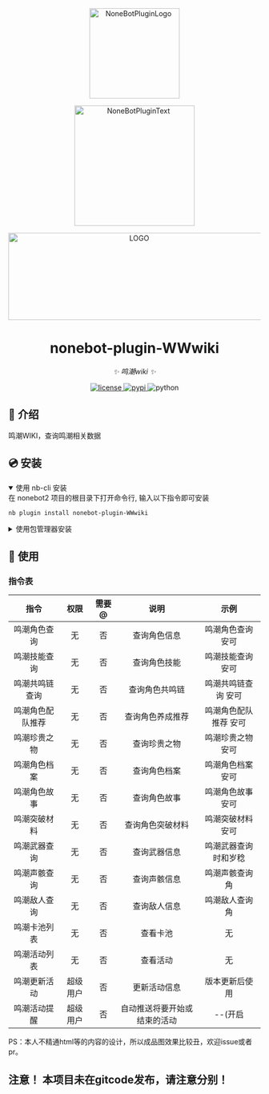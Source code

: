<div align="center">
  <a href="https://v2.nonebot.dev/store"><img src="https://github.com/A-kirami/nonebot-plugin-template/blob/resources/nbp_logo.png" width="180" height="180" alt="NoneBotPluginLogo"></a>
  <br>
  <p><img src="https://github.com/A-kirami/nonebot-plugin-template/blob/resources/NoneBotPlugin.svg" width="240" alt="NoneBotPluginText"></p>

</div>

<div align="center">
<img alt="LOGO" src="https://github.com/shi-yingyingjiang/nonebot-plugin-WWwiki/assets/136897416/6625f119-5186-430c-9f57-3bbfb3105334" width="507" height="174"/> 
</div>

<div align="center">

# nonebot-plugin-WWwiki

_✨ 鸣潮wiki ✨_


<a href="./LICENSE">
    <img src="https://img.shields.io/github/license/owner/nonebot-plugin-template.svg" alt="license">
</a>
<a href="https://pypi.python.org/pypi/nonebot-plugin-template">
    <img src="https://img.shields.io/pypi/v/nonebot-plugin-template.svg" alt="pypi">
</a>
<img src="https://img.shields.io/badge/python-3.8+-blue.svg" alt="python">

</div>


## 📖 介绍

鸣潮WIKI，查询鸣潮相关数据

## 💿 安装

<details open>
<summary>使用 nb-cli 安装</summary>
在 nonebot2 项目的根目录下打开命令行, 输入以下指令即可安装

    nb plugin install nonebot-plugin-WWwiki

</details>

<details>
<summary>使用包管理器安装</summary>
在 nonebot2 项目的插件目录下, 打开命令行, 根据你使用的包管理器, 输入相应的安装命令

<details>
<summary>pip</summary>

    pip install nonebot-plugin-WWwiki
</details>


打开 nonebot2 项目根目录下的 `pyproject.toml` 文件, 在 `[tool.nonebot]` 部分追加写入

    plugins = ["nonebot_plugin_WWwiki"]

</details>

## 🎉 使用
### 指令表
| 指令 | 权限 | 需要@ | 说明 | 示例|
|:-----:|:----:|:----:|:----:|:----:|
| 鸣潮角色查询 | 无 | 否 | 查询角色信息 | 鸣潮角色查询 安可 |
| 鸣潮技能查询 | 无 | 否 | 查询角色技能 | 鸣潮技能查询 安可 |
| 鸣潮共鸣链查询 | 无 | 否 | 查询角色共鸣链 | 鸣潮共鸣链查询 安可 |
| 鸣潮角色配队推荐 | 无 | 否 | 查询角色养成推荐 | 鸣潮角色配队推荐 安可 |
| 鸣潮珍贵之物 | 无 | 否 | 查询珍贵之物 | 鸣潮珍贵之物 安可 |
| 鸣潮角色档案 | 无 | 否 | 查询角色档案 | 鸣潮角色档案 安可 |
| 鸣潮角色故事 | 无 | 否 | 查询角色故事 | 鸣潮角色故事 安可 |
| 鸣潮突破材料 | 无 | 否 | 查询角色突破材料 | 鸣潮突破材料 安可 |
| 鸣潮武器查询 | 无 | 否 | 查询武器信息 | 鸣潮武器查询 时和岁稔 |
| 鸣潮声骸查询 | 无 | 否 | 查询声骸信息 | 鸣潮声骸查询 角 |
| 鸣潮敌人查询 | 无 | 否 | 查询敌人信息 | 鸣潮敌人查询 角 |
| 鸣潮卡池列表 | 无 | 否 | 查看卡池 | 无 |
| 鸣潮活动列表 | 无 | 否 | 查看活动 | 无 |
| 鸣潮更新活动 | 超级用户 | 否 | 更新活动信息 | 版本更新后使用 |
| 鸣潮活动提醒 | 超级用户 | 否 | 自动推送将要开始或结束的活动 | --(开启|关闭) |

PS：本人不精通html等的内容的设计，所以成品图效果比较丑，欢迎issue或者pr。

## 注意！ 本项目未在gitcode发布，请注意分别！
